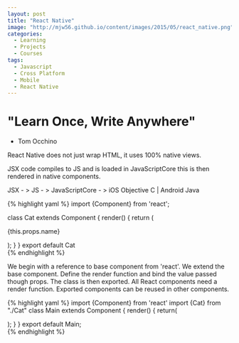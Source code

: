 ```yaml
---
layout: post
title: "React Native"
image: "http://mjw56.github.io/content/images/2015/05/react_native.png"
categories:
  - Learning
  - Projects
  - Courses
tags:
  - Javascript
  - Cross Platform
  - Mobile
  - React Native
---
```


# "Learn Once, Write Anywhere"
- Tom Occhino

React Native does not just wrap HTML, it uses 100% native views.

JSX code compiles to JS and is loaded in JavaScriptCore this is then rendered in native components.  

JSX - > JS - > JavaScriptCore - > iOS Objective C | Android Java  

{% highlight yaml %}
import {Component} from 'react';

class Cat extends Component {
    render() {
      return (
        <p>
          {this.props.name}
        </p>
        );
    }
}
export default Cat  
{% endhighlight %}

We begin with a reference to base component from 'react'. We extend the base component. Define the render function and bind the value passed though props. The class is then exported. All React components need a render function. Exported components can be reused in other components.

{% highlight yaml %}
import {Component} from 'react'
import {Cat} from "./Cat"
class Main extends Component {
    render() {
      return(
          <div>
            <Cat name="Douglas" />
          </div>
        );
    }
}
export default Main;  
{% endhighlight %}
